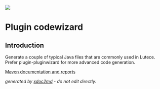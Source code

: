 ![](http://dev.lutece.paris.fr/jenkins/buildStatus/icon?job=dev-plugin-codewizard-deploy)
# Plugin codewizard

## Introduction
Generate a couple of typical Java files that are commonly used in Lutece. Prefer plugin-pluginwizard for more advanced code generation.

[Maven documentation and reports](http://dev.lutece.paris.fr/plugins/plugin-codewizard/)



 *generated by [xdoc2md](https://github.com/lutece-platform/tools-maven-xdoc2md-plugin) - do not edit directly.*